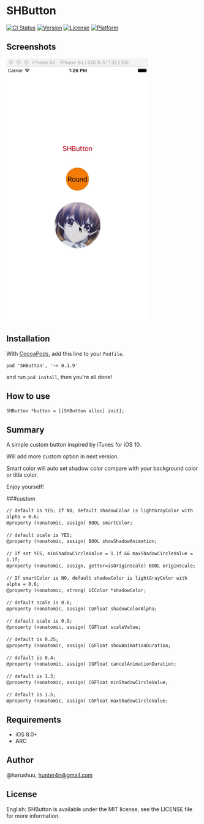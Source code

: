 # SHButton

[![CI Status](http://img.shields.io/travis/@harushuu/SHButton.svg?style=flat)](https://travis-ci.org/@harushuu/SHButton)
[![Version](https://img.shields.io/cocoapods/v/SHButton.svg?style=flat)](http://cocoapods.org/pods/SHButton)
[![License](https://img.shields.io/cocoapods/l/SHButton.svg?style=flat)](http://cocoapods.org/pods/SHButton)
[![Platform](https://img.shields.io/cocoapods/p/SHButton.svg?style=flat)](http://cocoapods.org/pods/SHButton)

## Screenshots
![image](https://github.com/harushuu/SHButton/raw/master/Screenshots.gif)

## Installation
 
With [CocoaPods](http://cocoapods.org/), add this line to your `Podfile`.

```
pod 'SHButton', '~> 0.1.9'
```

and run `pod install`, then you're all done!

## How to use

```objc
SHButton *button = [[SHButton alloc] init];
```

## Summary

A simple custom button inspired by iTunes for iOS 10.
 
Will add more custom option in next version.

Smart color will auto set shadow color compare with your background color or title color.

Enjoy yourself!

###custom

```objc
// default is YES; If NO, default shadowColor is lightGrayColor with alpha = 0.6;
@property (nonatomic, assign) BOOL smartColor;

// default scale is YES;
@property (nonatomic, assign) BOOL showShadowAnimation;

// If set YES, minShadowCircleValue = 1.1f && maxShadowCircleValue = 1.1f;
@property (nonatomic, assign, getter=isOriginScale) BOOL originScale;

// If smartColor is NO, default shadowColor is lightGrayColor with alpha = 0.6;
@property (nonatomic, strong) UIColor *shadowColor;

// default scale is 0.6;
@property (nonatomic, assign) CGFloat shadowColorAlpha;

// default scale is 0.9;
@property (nonatomic, assign) CGFloat scaleValue;

// default is 0.25;
@property (nonatomic, assign) CGFloat showAnimationDuration;

// default is 0.4;
@property (nonatomic, assign) CGFloat cancelAnimationDuration;

// default is 1.3;
@property (nonatomic, assign) CGFloat minShadowCircleValue;

// default is 1.5;
@property (nonatomic, assign) CGFloat maxShadowCircleValue;
```

 
## Requirements

* iOS 8.0+ 
* ARC

## Author

@harushuu, hunter4n@gmail.com

## License

English: SHButton is available under the MIT license, see the LICENSE file for more information.     


